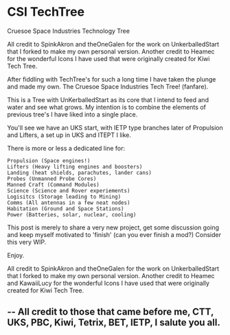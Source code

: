 # CSI TechTree
 Cruesoe Space Industries Technology Tree


All credit to SpinkAkron and theOneGalen for the work on UnkerballedStart that I forked to make my own personal version.  Another credit to Heamec for the wonderful Icons I have used that were originally created for Kiwi Tech Tree.

After fiddling with TechTree's for such a long time I have taken the plunge and made my own. The Cruesoe Space Industries Tech Tree! (fanfare).

This is a Tree with UnKerballedStart as its core that I intend to feed and water and see what grows.
My intention is to combine the elements of previous tree's I have liked into a single place.

You'll see we have an UKS start, with IETP type branches later of Propulsion and Lifters, a set up in UKS and ITEPT I like.

There is more or less a dedicated line for:

	Propulsion (Space engines!)
	Lifters (Heavy lifting engines and boosters)
	Landing (heat shields, parachutes, lander cans)
	Probes (Unmanned Probe Cores)
	Manned Craft (Command Modules)
	Science (Science and Rover experiements)
	Logisitcs (Storage leading to Mining)
	Comms (All antennas in a few neat nodes)
	Habitation (Ground and Space Stations)
	Power (Batteries, solar, nuclear, cooling)

This post is merely to share a very new project, get some discussion going and keep myself motivated to 'finish' (can you ever finish a mod?)
Consider this very WIP.

Enjoy.

All credit to SpinkAkron and theOneGalen for the work on UnkerballedStart that I forked to make my own personal version.  Another credit to Heamec and KawaiiLucy for the wonderful Icons I have used that were originally created for Kiwi Tech Tree.

--
All credit to those that came before me, CTT, UKS, PBC, Kiwi, Tetrix, BET, IETP,  I salute you all.
--